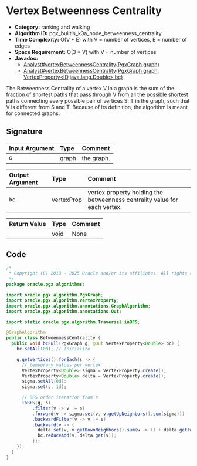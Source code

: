 # Vertex Betweenness Centrality

- **Category:** ranking and walking
- **Algorithm ID:** pgx_builtin_k3a_node_betweenness_centrality
- **Time Complexity:** O(V * E) with V = number of vertices, E = number of edges
- **Space Requirement:** O(3 * V) with V = number of vertices
- **Javadoc:**
  - [Analyst#vertexBetweennessCentrality(PgxGraph graph)](https://docs.oracle.com/en/database/oracle/property-graph/25.1/spgjv/oracle/pgx/api/Analyst.html#vertexBetweennessCentrality_oracle_pgx_api_PgxGraph_)
  - [Analyst#vertexBetweennessCentrality(PgxGraph graph, VertexProperty<ID,java.lang.Double> bc)](https://docs.oracle.com/en/database/oracle/property-graph/25.1/spgjv/oracle/pgx/api/Analyst.html#vertexBetweennessCentrality_oracle_pgx_api_PgxGraph_oracle_pgx_api_VertexProperty_)

The Betweenness Centrality of a vertex V in a graph is the sum of the fraction of shortest paths that pass through V from all the possible shortest paths connecting every possible pair of vertices S, T in the graph, such that V is different from S and T. Because of its definition, the algorithm is meant for connected graphs.

## Signature

| Input Argument | Type | Comment |
| :--- | :--- | :--- |
| `G` | graph | the graph. |

| Output Argument | Type | Comment |
| :--- | :--- | :--- |
| `bc` | vertexProp<double> | vertex property holding the betweenness centrality value for each vertex. |

| Return Value | Type | Comment |
| :--- | :--- | :--- |
| | void | None |

## Code

```java
/*
 * Copyright (C) 2013 - 2025 Oracle and/or its affiliates. All rights reserved.
 */
package oracle.pgx.algorithms;

import oracle.pgx.algorithm.PgxGraph;
import oracle.pgx.algorithm.VertexProperty;
import oracle.pgx.algorithm.annotations.GraphAlgorithm;
import oracle.pgx.algorithm.annotations.Out;

import static oracle.pgx.algorithm.Traversal.inBFS;

@GraphAlgorithm
public class BetweennessCentrality {
  public void bcFull(PgxGraph g, @Out VertexProperty<Double> bc) {
    bc.setAll(0d); // Initialize

    g.getVertices().forEach(s -> {
      // temporary values per vertex
      VertexProperty<Double> sigma = VertexProperty.create();
      VertexProperty<Double> delta = VertexProperty.create();
      sigma.setAll(0d);
      sigma.set(s, 1d);

      // BFS order iteration from s
      inBFS(g, s)
          .filter(v -> v != s)
          .forward(v -> sigma.set(v, v.getUpNeighbors().sum(sigma)))
          .backwardFilter(v -> v != s)
          .backward(v -> {
            delta.set(v, v.getDownNeighbors().sum(w -> (1 + delta.get(w)) / sigma.get(w)) * sigma.get(v));
            bc.reduceAdd(v, delta.get(v));
          });
    });
  }
}
```
